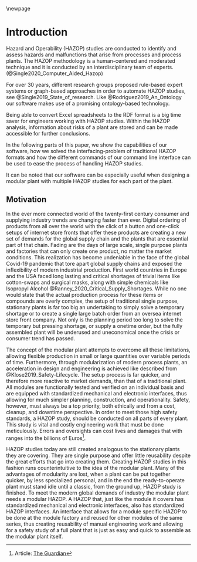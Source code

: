 \newpage

# Introduction

Hazard and Operability (HAZOP) studies are conducted to identify and assess hazards and malfunctions that arise from processes and process plants. The HAZOP methodology is a human-centered and moderated technique and it is conducted by an interdisciplinary team of experts. (@Single2020_Computer_Aided_Hazop)

For over 30 years, different research groups proposed rule-based expert systems or graph-based approaches in order to automate HAZOP studies, see @Single2019_State_of_research. Like @Rodriguez2019_An_Ontology our software makes use of a promising ontology-based technology.

Being able to convert Excel spreadsheets to the RDF format is a big time saver for engineers working with HAZOP studies. Within the HAZOP analysis, information about risks of a plant are stored and can be made accessible for further conclusions.

In the following parts of this paper, we show the capabilities of our software, how we solved the interfacing-problem of traditional HAZOP formats and how the different commands of our command line interface can be used to ease the process of handling HAZOP studies.

It can be noted that our software can be especially useful when designing a modular plant with multiple HAZOP studies for each part of the plant.

## Motivation

In the ever more connected world of the twenty-first century consumer and supplying industry trends are changing faster than ever. Digital ordering of products from all over the world with the click of a button and one-click setups of internet store fronts that offer these products are creating a new set of demands for the global supply chain and the plants that are essential part of that chain. Fading are the days of large scale, single purpose plants and factories that can only create one product, no matter the market conditions. This realization has become undeniable in the face of the global Covid-19 pandemic that tore apart global supply chains and exposed the inflexibility of modern industrial production. First world countries in Europe and the USA faced long lasting and critical shortages of trivial items like cotton-swaps and surgical masks, along with simple chemicals like Isopropyl Alcohol @Ranney_2020_Critical_Supply_Shortages. While no one would state that the actual production process for these items or compounds are overly complex, the setup of traditional single purpose, stationary plants is far too big an undertaking to simply solve a temporary shortage or to create a single large batch order from an oversea internet store front company. Not only is the planning period too long to solve the temporary but pressing shortage, or supply a onetime order, but the fully assembled plant will be underused and uneconomical once the crisis or consumer trend has passed.

The concept of the modular plant attempts to overcome all these limitations, allowing flexible production in small or large quantities over variable periods of time. Furthermore, through modularization of modern process plants, an acceleration in design and engineering is achieved like described from @Klose2019_Safety-Lifecycle. The setup process is far quicker, and therefore more reactive to market demands, than that of a traditional plant. All modules are functionally tested and verified on an individual basis and are equipped with standardized mechanical and electronic interfaces, thus allowing for much simpler planning, construction, and operationality. Safety, however, must always be a top priority, both ethically and from a cost, cleanup, and downtime perspective. In order to meet those high safety standards, a HAZOP study, should be conducted on all parts of every plant. This study is vital and costly engineering work that must be done meticulously. Errors and oversights can cost lives and damages that with ranges into the billions of Euros[^TheGuardian].

HAZOP studies today are still created analogous to the stationary plants they are covering. They are single purpose and offer little reusability despite the great efforts that go into creating them. Creating HAZOP studies in this fashion runs counterintuitive to the idea of the modular plant. Many of the advantages of modularity are lost, when a plant can be put together quicker, by less specialized personal, and in the end the ready-to-operate plant must stand idle until a classic, from the ground up, HAZOP study is finished. To meet the modern global demands of industry the modular plant needs a modular HAZOP. A HAZOP that, just like the module it covers has standardized mechanical and electronic interfaces, also has standardized HAZOP interfaces. An interface that allows for a module specific HAZOP to be done at the module factory and reused for other modules of the same series, thus creating reusability of manual engineering work and allowing for a safety study of a full plant that is just as easy and quick to assemble as the modular plant itself.

[^TheGuardian]: Article: [The Guardian](https://www.theguardian.com/business/2018/jan/16/bps-deepwater-horizon-bill-tops-65bn)